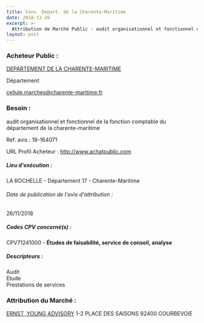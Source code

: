 ```yaml
---
title: Cons. Départ. de la Charente-Maritime
date: 2018-11-26
excerpt: >-
  Attribution de Marché Public - audit organisationnel et fonctionnel de la fonction comptable du département de la charente-maritime
layout: post
---
```


### Acheteur Public : 
<a href="/acheteur-137/siren-221700016"> DEPARTEMENT DE LA CHARENTE-MARITIME</a><br/>

Département

cellule.marches@charente-maritime.fr



### Besoin :

audit organisationnel et fonctionnel de la fonction comptable du département de la charente-maritime

Ref. avis : 18-164071

URL Profil Acheteur : http://www.achatpublic.com

##### Lieu d'exécution :

LA ROCHELLE - Département 17 - Charente-Maritime

###### Date de publication de l'avis d'attribution : 
26/11/2018

##### Codes CPV concerné(s) :
CPV71241000 - **Études de faisabilité, service de conseil, analyse** <br/>

##### Descripteurs :
Audit <br/>
Etude <br/>
Prestations de services <br/>

### Attribution du Marché :
<a href="/entreprise-550/siren-348006446"> ERNST ,YOUNG ADVISORY</a>    1-2 PLACE DES SAISONS 92400 COURBEVOIE <br/>
